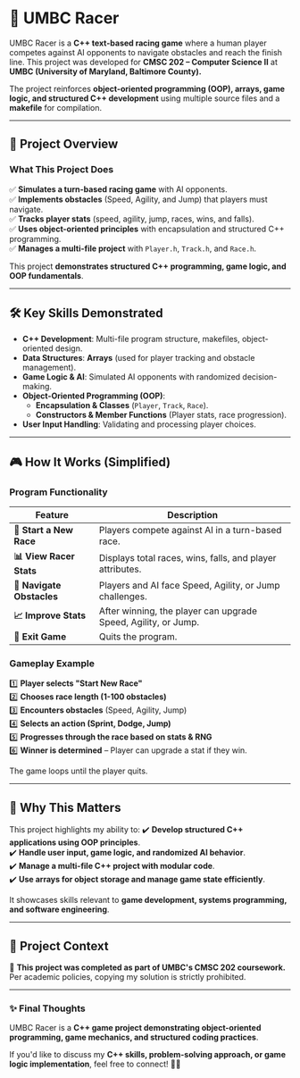 # 🏁 UMBC Racer

UMBC Racer is a **C++ text-based racing game** where a human player competes against AI opponents to navigate obstacles and reach the finish line. This project was developed for **CMSC 202 – Computer Science II** at **UMBC (University of Maryland, Baltimore County).**  

The project reinforces **object-oriented programming (OOP), arrays, game logic, and structured C++ development** using multiple source files and a **makefile** for compilation.

---

## 📜 **Project Overview**
### **What This Project Does**
✅ **Simulates a turn-based racing game** with AI opponents.  
✅ **Implements obstacles** (Speed, Agility, and Jump) that players must navigate.  
✅ **Tracks player stats** (speed, agility, jump, races, wins, and falls).  
✅ **Uses object-oriented principles** with encapsulation and structured C++ programming.  
✅ **Manages a multi-file project** with `Player.h`, `Track.h`, and `Race.h`.  

This project **demonstrates structured C++ programming, game logic, and OOP fundamentals**.

---

## 🛠 **Key Skills Demonstrated**
- **C++ Development**: Multi-file program structure, makefiles, object-oriented design.
- **Data Structures**: **Arrays** (used for player tracking and obstacle management).
- **Game Logic & AI**: Simulated AI opponents with randomized decision-making.
- **Object-Oriented Programming (OOP)**:
  - **Encapsulation & Classes** (`Player`, `Track`, `Race`).
  - **Constructors & Member Functions** (Player stats, race progression).
- **User Input Handling**: Validating and processing player choices.

---

## 🎮 **How It Works (Simplified)**
### **Program Functionality**
| Feature | Description |
|---------|------------|
| **🏁 Start a New Race** | Players compete against AI in a turn-based race. |
| **📊 View Racer Stats** | Displays total races, wins, falls, and player attributes. |
| **🎯 Navigate Obstacles** | Players and AI face Speed, Agility, or Jump challenges. |
| **📈 Improve Stats** | After winning, the player can upgrade Speed, Agility, or Jump. |
| **🚪 Exit Game** | Quits the program. |

### **Gameplay Example**
1️⃣ **Player selects "Start New Race"**  
2️⃣ **Chooses race length (1-100 obstacles)**  
3️⃣ **Encounters obstacles** (Speed, Agility, Jump)  
4️⃣ **Selects an action (Sprint, Dodge, Jump)**  
5️⃣ **Progresses through the race based on stats & RNG**  
6️⃣ **Winner is determined** – Player can upgrade a stat if they win.  

The game loops until the player quits.

---

## 🚀 **Why This Matters**
This project highlights my ability to:
✔️ **Develop structured C++ applications using OOP principles**.  
✔️ **Handle user input, game logic, and randomized AI behavior**.  
✔️ **Manage a multi-file C++ project with modular code**.  
✔️ **Use arrays for object storage and manage game state efficiently**.  

It showcases skills relevant to **game development, systems programming, and software engineering**.

---

## 📜 **Project Context**
🚨 **This project was completed as part of UMBC's CMSC 202 coursework.**  
Per academic policies, copying my solution is strictly prohibited.

---

### ✨ **Final Thoughts**
UMBC Racer is a **C++ game project demonstrating object-oriented programming, game mechanics, and structured coding practices**.  

If you'd like to discuss my **C++ skills, problem-solving approach, or game logic implementation**, feel free to connect! 🚀😊
